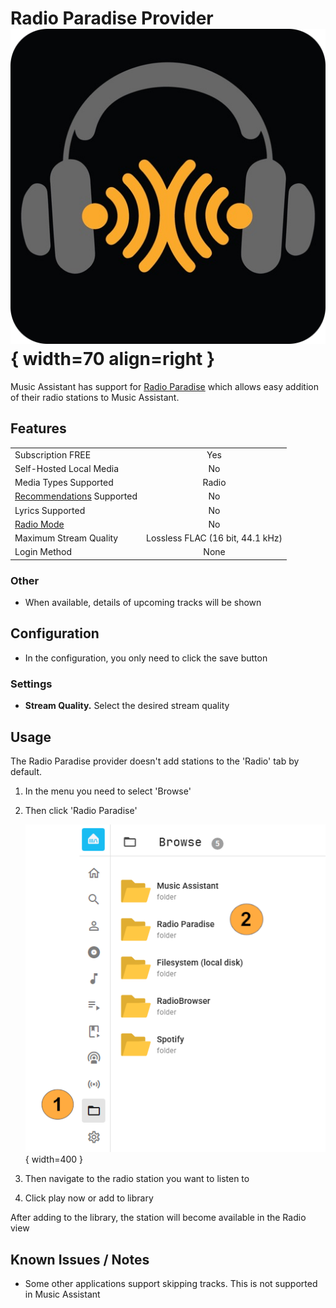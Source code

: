 
# Radio Paradise Provider ![Preview image](../assets/icons/radioparadise-icon.png){ width=70 align=right }

Music Assistant has support for [Radio Paradise](https://radioparadise.com/) which allows easy addition of their radio stations to Music Assistant.

## Features

|           |                     |
|:-----------------------|:---------------------:|
| Subscription FREE | Yes |
| Self-Hosted Local Media | No |
| Media Types Supported | Radio |
| [Recommendations](../ui.md#view-home) Supported | No |
| Lyrics Supported | No |
| [Radio Mode](../ui.md#track-menu) | No |
| Maximum Stream Quality | Lossless FLAC (16 bit, 44.1 kHz) |
| Login Method | None |

### Other

- When available, details of upcoming tracks will be shown

## Configuration

- In the configuration, you only need to click the save button

### Settings

- <b>Stream Quality.</b> Select the desired stream quality

## Usage

The Radio Paradise provider doesn't add stations to the 'Radio' tab by default.

1. In the menu you need to select 'Browse'
2. Then click 'Radio Paradise'

    ![Preview image](../assets/screenshots/radioparadise-browse.png){ width=400 }

3. Then navigate to the radio station you want to listen to
4. Click play now or add to library 

After adding to the library, the station will become available in the Radio view

## Known Issues / Notes

- Some other applications support skipping tracks. This is not supported in Music Assistant

